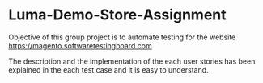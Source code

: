 # Luma-Demo-Store-Assignment

Objective of this group project is to automate testing for the website https://magento.softwaretestingboard.com

The description and the implementation of the each user stories has been explained in the each test case and it is easy to understand.
